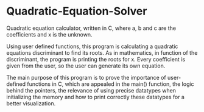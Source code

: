 # Quadratic-Equation-Solver
Quadratic equation calculator, written in C, where a, b and c are the coefficients and x is the unknown. 

Using user defined functions, this program is calculating a quadratic equations discriminant to find its roots. 
As in mathematics, in function of the discriminant, the program is printing the roots for x.
Every coefficient is given from the user, so the user can generate its own equation. 

The main purpose of this program is to prove the importance of user-defined functions in C, which are appealed in the main() function, the logic behind the pointers, the relevance of using precise datatypes when initializing the memory and how to print correctly these datatypes for a better visualization.  
